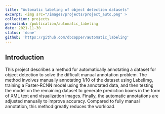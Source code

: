 ```yaml
---
title: "Automatic labeling of object detection datasets"
excerpt: <img src="/images/projects/project_auto.png" >
collection: projects
permalink: /publication/automatic_labeling
date: 2021-11-30
status: 'done'
github: 'https://github.com/dbcopper/automatic_labeling'
---
```


Introduction
---
This project describes a method for automatically annotating a dataset for object detection to solve the difficult manual annotation problem. The method involves manually annotating 1/10 of the dataset using LabelImg, training a Faster-RCNN model using the annotated data, and then testing the model on the remaining dataset to generate prediction boxes in the form of XML text and visualization images. Finally, the automatic annotations are adjusted manually to improve accuracy. Compared to fully manual annotation, this method greatly reduces the workload.